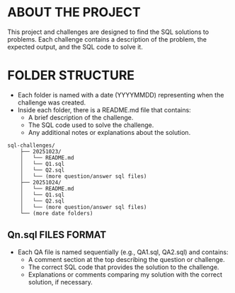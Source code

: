 # ABOUT THE PROJECT
This project and challenges are designed to find the SQL solutions to problems. Each challenge contains a description of the problem, the expected output, and the SQL code to solve it.

# FOLDER STRUCTURE

- Each folder is named with a date (YYYYMMDD) representing when the challenge was created.
- Inside each folder, there is a README.md file that contains:
  - A brief description of the challenge.
  - The SQL code used to solve the challenge.
  - Any additional notes or explanations about the solution.

```
sql-challenges/
    ├── 20251023/
    │   └── README.md
    │   └── Q1.sql
    │   └── Q2.sql
    │   └── (more question/answer sql files)
    ├── 20251024/
    │   └── README.md
    │   └── Q1.sql
    │   └── Q2.sql
    │   └── (more question/answer sql files)
    └── (more date folders)
```

## Qn.sql FILES FORMAT
- Each QA file is named sequentially (e.g., QA1.sql, QA2.sql) and contains:
  - A comment section at the top describing the question or challenge.
  - The correct SQL code that provides the solution to the challenge.
  - Explanations or comments comparing my solution with the correct solution, if necessary.
